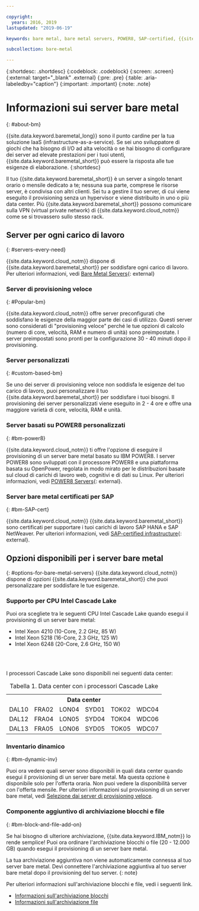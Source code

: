 ```yaml
---

copyright:
  years: 2016, 2019
lastupdated: "2019-06-19"

keywords: bare metal, bare metal servers, POWER8, SAP-certified, {{site.data.keyword.baremetal_long}}, {{site.data.keyword.baremetal_short}}, available bare metal, cascade lake

subcollection: bare-metal

---
```


{:shortdesc: .shortdesc}
{:codeblock: .codeblock}
{:screen: .screen}
{:external: target="_blank" .external}
{:pre: .pre}
{:table: .aria-labeledby="caption"}
{:important: .important}
{:note: .note}

# Informazioni sui server bare metal
{: #about-bm}

{{site.data.keyword.baremetal_long}} sono il punto cardine per la tua soluzione IaaS (infrastructure-as-a-service). Se sei uno sviluppatore di giochi che ha bisogno di I/O ad alta velocità o se hai bisogno di configurare dei server ad elevate prestazioni per i tuoi utenti, {{site.data.keyword.baremetal_short}} può essere la risposta alle tue esigenze di elaborazione.
{:shortdesc}

Il tuo {{site.data.keyword.baremetal_short}} è un server a singolo tenant orario o mensile dedicato a te; nessuna sua parte, comprese le risorse server, è condivisa con altri clienti. Sei tu a gestire il tuo server, di cui viene eseguito il provisioning senza un hypervisor e viene distribuito in uno o più data center. Più {{site.data.keyword.baremetal_short}} possono comunicare sulla VPN (virtual private network) di {{site.data.keyword.cloud_notm}} come se si trovassero sullo stesso rack.

## Server per ogni carico di lavoro
{: #servers-every-need}

{{site.data.keyword.cloud_notm}} dispone di {{site.data.keyword.baremetal_short}} per soddisfare ogni carico di lavoro. Per ulteriori informazioni, vedi [Bare Metal Servers](https://www.ibm.com/cloud/bare-metal-servers){: external}

### Server di provisioning veloce 
{: #Popular-bm}

{{site.data.keyword.cloud_notm}} offre server preconfigurati che soddisfano le esigenze della maggior parte dei casi di utilizzo. Questi server sono considerati di "provisioning veloce" perché le tue opzioni di calcolo (numero di core, velocità, RAM e numero di unità) sono preimpostate. I server preimpostati sono pronti per la configurazione 30 - 40 minuti dopo il provisioning. 

### Server personalizzati
{: #custom-based-bm}

Se uno dei server di provisioning veloce non soddisfa le esigenze del tuo carico di lavoro, puoi personalizzare il tuo {{site.data.keyword.baremetal_short}} per soddisfare i tuoi bisogni. Il provisioning dei server personalizzati viene eseguito in 2 - 4 ore e offre una maggiore varietà di core, velocità, RAM e unità. 

### Server basati su POWER8 personalizzati
{: #bm-power8}

{{site.data.keyword.cloud_notm}} ti offre l'opzione di eseguire il provisioning di un server bare metal basato su IBM POWER8. I server POWER8 sono sviluppati con il processore POWER8 e una piattaforma basata su OpenPower, regolata in modo mirato per le distribuzioni basate sul cloud di carichi di lavoro web, cognitivi e di dati su Linux. Per ulteriori informazioni, vedi [POWER8 Servers](https://www.ibm.com/cloud/bare-metal-servers/power){: external}.

### Server bare metal certificati per SAP
{: #bm-SAP-cert}

{{site.data.keyword.cloud_notm}} {{site.data.keyword.baremetal_short}} sono certificati per supportare i tuoi carichi di lavoro SAP HANA e SAP NetWeaver. Per ulteriori informazioni, vedi [SAP-certified infrastructure](https://www.ibm.com/cloud/sap/certified-infrastructure){: external}.

## Opzioni disponibili per i server bare metal <!--test new section - test as each option goes GA-->
{: #options-for-bare-metal-servers}
{{site.data.keyword.cloud_notm}} dispone di opzioni {{site.data.keyword.baremetal_short}} che puoi personalizzare per soddisfare le tue esigenze.

### Supporto per CPU Intel Cascade Lake
<!--Need to add which servers are also available for SAP once the certification is done-->
Puoi ora scegliete tra le seguenti CPU Intel Cascade Lake quando esegui il provisioning di un server bare metal:

* Intel Xeon 4210 (10-Core, 2.2 GHz, 85 W)
* Intel Xeon 5218 (16-Core, 2.3 GHz, 125 W)
* Intel Xeon 6248 (20-Core, 2.6 GHz, 150 W)
<!--Intel Xeon 8280M (28-Core, 2.7 GHz, 205 W)--><br>

<br>I processori Cascade Lake sono disponibili nei seguenti data center:

<table style="width:100%">
<CAPTION>Tabella 1. Data center con i processori Cascade Lake</CAPTION>
 <tr>
   
   <th colspan="6">Data center</th>
 </tr>
 <tr>
   <td>DAL10</td>
   <td>FRA02</td>
   <td>LON04</td>
   <td>SYD01</td>
   <td>TOK02</td>
   <td>WDC04</td>
   
</tr>

<tr>
  <td>DAL12</td>
  <td>FRA04</td>
  <td>LON05</td>
  <td>SYD04</td>
  <td>TOK04</td>
  <td>WDC06</td>
  
</tr>

<tr>
  <td>DAL13</td>
  <td>FRA05</td>
  <td>LON06</td>
  <td>SYD05</td>
  <td>TOK05</td>
  <td>WDC07</td>
</tr>
</table>


### Inventario dinamico
{: #bm-dynamic-inv}

Puoi ora vedere quali server sono disponibili in quali data center quando esegui il provisioning di un server bare metal. Ma questa opzione è disponibile solo per l'offerta oraria. Non puoi vedere la disponibilità server con l'offerta mensile. Per ulteriori informazioni sul provisioning di un server bare metal, vedi [Selezione dai server di provisioning veloce](/bare-metal?topic=bare-metal-bm-select-popular-servers).

### Componente aggiuntivo di archiviazione blocchi e file
{: #bm-block-and-file-add-on}

Se hai bisogno di ulteriore archiviazione, {{site.data.keyword.IBM_notm}} lo rende semplice! Puoi ora ordinare l'archiviazione blocchi o file (20 - 12.000 GB) quando esegui il provisioning di un server bare metal. 

La tua archiviazione aggiuntiva non viene automaticamente connessa al tuo server bare metal. Devi connettere l'archiviazione aggiuntiva al tuo server bare metal dopo il provisioning del tuo server.
{: note} 

<!--The add-on storage shares the data center that your bare metal server is on.-->

Per ulteriori informazioni sull'archiviazione blocchi e file, vedi i seguenti link.
* [Informazioni sull'archiviazione blocchi](/docs/infrastructure/BlockStorage?topic=BlockStorage-About)
* [Informazioni sull'archiviazione file](/docs/infrastructure/FileStorage?topic=FileStorage-about)

